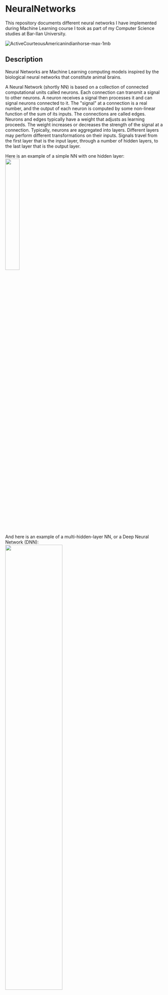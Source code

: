 # NeuralNetworks
This repository documents different neural networks I have implemented during Machine Learning course I took as part of my Computer Science studies at Bar-Ilan University.

![ActiveCourteousAmericanindianhorse-max-1mb](https://user-images.githubusercontent.com/72878018/154795472-e2d8cebc-d516-497c-9e7e-8fa66e2a41d1.gif)


## Description

Neural Networks are Machine Learning computing models inspired by the biological neural networks that constitute animal brains.

A Neural Network (shortly NN) is based on a collection of connected computational units called neurons. Each connection can transmit a signal to other neurons. A neuron receives a signal then processes it and can signal neurons connected to it. The "signal" at a connection is a real number, and the output of each neuron is computed by some non-linear function of the sum of its inputs. The connections are called edges. Neurons and edges typically have a weight that adjusts as learning proceeds. The weight increases or decreases the strength of the signal at a connection. Typically, neurons are aggregated into layers. Different layers may perform different transformations on their inputs. Signals travel from the first layer that is the input layer, through a number of hidden layers, to the last layer that is the output layer.

Here is an example of a simple NN with one hidden layer:  
<img src=https://user-images.githubusercontent.com/72878018/154792987-ae500000-2500-49ef-a7de-c8497ee20e5c.png width=30% height=30%>

And here is an example of a multi-hidden-layer NN, or a Deep Neural Network (DNN):  
<img src=https://user-images.githubusercontent.com/72878018/154793152-f4f6e957-304f-45ff-a11b-67eaafd57485.png width=60% height=60%>  
Note that the size of each layer (the number of nodes in each layer) can be different.

**Upnext**, I'll explain shortly about system requirements for running the programs, and then we'll discuss three types of NNs:
1. ANN - Artificial Neural Network
2. DNN - Deep Neural Network
3. CNN - Convolutional Neural Network


## Requirements

To run the Neural Networks in this repository, please make sure your system meets the following requirements:
1. **Pyhon 3**. Tested on Python 3.8.
2. **Andconda 3**. A Python distribution that contains many usful libraries. Download: https://www.anaconda.com/products/individual
3. **PyTorch**. An open-source ML framework. Download: https://pytorch.org/get-started/locally/
4. **Python Packages**: numpy,  matplotlib, torch, torchvision, librosa and soundfile.


## ANN - Artificial Neural Network


### Description

In this part, you can find the implementation of my first simple Artificial Neural Network (ANN), implemented manually, without the use of any external packages other than NumPy.

**Objects:** The ANN is trained on a dataset called “MNIST”, which contains grayscale images of 10 handwritten digits from 0 to 9 and the task is to train a classifier that classifies this data. Each image is 28 pixels in height and 28 pixels in width, for a total of 784 pixels. Each pixel has a single pixel-value associated with it, indicating the lightness or darkness of that pixel. This pixel-value is an integer between 0 and 255.

Here is an example of input objects:  
![image](https://user-images.githubusercontent.com/72878018/154794399-53058676-b36a-4f21-b8a7-f0fe0ecff542.png)


**Labels:** The labels are integers from 0 to 9.


### Instructions

1. Download the directory ANN from this repo: https://github.com/shlomi1993/NeuralNetworks/tree/main/ANN
2. Inside "ANN/data", extract the zip file "original.zip" to get the following files:
   -  train_x - Train objects. Each object is 28x28 values between 0 and 255.
   -  train_y - Train labels. Each label is an integer between 0 and 9. The i'th label associates with the i'th object.
   -  test_x - Test objects. Their labels needed to be predicted by the ANN.
3. To run the program, navigate to ANN directory and use the command:
   > python3 ann.py train_x train_y test_x
   
   where the argument x is the path to the x file.

**Important Note:** Running time on the whole dataset probably consumes a lot of time. For debugging purposes, use a portion of the dataset. You can get a similar but smaller dataset by using the python script _data_sampler.py_ from this repo, or by using the reduced dataset from the directory "_ANN\data\reduced_".
  

### Full Report

For further reading about the NN's architecture, hyper-parameters, and loss per epochs, you can read the full report here:  
https://github.com/shlomi1993/NeuralNetworks/blob/main/ANN/ann_report.pdf
  

## DNN - Deep Neural Network


### Description

In this part, you can find my implementation of a multi-layer fully-connected neural network, or Deep Neural Network (DNN) using **PyTorch** package. To run this part, it is necessary to have PyTorch pre-installed on your machine.

**Objects:** The data in this part is called "FashionMNIST" and it contains 10 different categories of clothing. Each image is 28 pixels in height and 28 pixels in width, for a total of 784 pixels. Each pixel has a single pixel-value associated with it, indicating the lightness or darkness of that pixel. This pixel-value is an integer between 0 and 255. 

Here is an example of input objects:  
![image](https://user-images.githubusercontent.com/72878018/154796283-43135c20-8841-4639-8165-6d73a6e1894f.png)

**Labels:** The possible labels are:  
0 - T-shirt/top  
1 - Trouser  
2 - Pullover  
3 - Dress  
4 - Coat  
5 - Sandal  
6 - Shirt  
7 - Sneaker  
8 - Bag  
9 - Ankle boo  

This part is divided into two sub-parts:
- **Experiments:** Implementation of 6 fully connected deep neural networks models for losses and accuracies tests.
- **Best Model:** Implementation of a fully connected deep neural network model that obtain accuracy greater than 90%.


### Experiments

In this part, I have implemented 6 fully connected neural networks models via PyTorch. Each model has different settings and different effects in terms of loss and accuracy.

1. **Model A** - Neural Network with two hidden layers, the first layer is at size of 100 and the second layer is at size of 50. Both layers are followed by ReLU activation function, and the model is trained by **SGD** optimizer.

2. **Model B** - Neural Network with two hidden layers, the first layer is at size of 100 and the second layer is at size of 50. Both layers are followed by ReLU activation function, and this model is trained by **ADAM** optimizer.

3. **Model C - Dropout** – Similar to Model B, but with dropout layers on the output of each hidden layer.

4. **Model D - Batch Normalization** - Similar to Model B, but with Batch Normalization layer before each activation function invocation.

5. **Model E** - Neural Network with five hidden layers at sizes [128, 64, 10, 10, 10] using ReLU activation functions.

6. **Model F** - Neural Network with five hidden layers at sizes [128, 64, 10, 10, 10] using Sigmoid activation functions.

All models use _log_softmax_ as the output of the network and NLL loss function.

**Training:** The models are trained using FashionMNIST dataset for 10 epochs each. The calibration of the hyper-parameters is done by K-Fold Cross-Validation methodology.

**Note:** The main of the program does not run any of the above models/experiments, but you can change it as you wish to run them. I intention behind the models is to examine effects in terms of loss and accuracy per epoch and to report them to the attached PDF report file. 


### Best Model

### Instructions
amed test y, similarly to the previous exercise. Your predictions file should contain 5000 rows exactly. Note: Do not shuffle the
test file.
The run command to your program should be:
$ python ex4.py <train_x_path> <train_y_path> <test_x_path> <output_log_name>
For example:
$ python ex4.py train_x train_y test_x test_y
Note: Your program should run only your best model training.
Evaluation - Report
Your report file, ex 4 report.pdf, should include the following for EACH
model:
1. Plot the average loss per epoch for the validation and training set in
a single image.
2. Plot the average accuracy per epoch for the validation and training
set in a single image.
3. Test set accuracy (original FashionMNIST test set ).
4. Hyper parameters.

## CNN - Convolutional Neural Network

### Description

### Convolution

### Instructions

## Notes

## Sources


